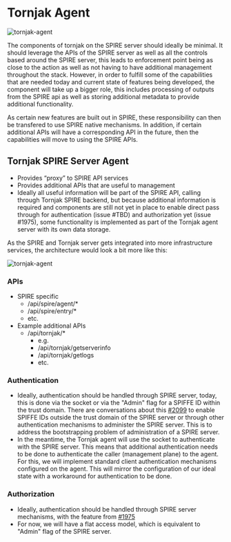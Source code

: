 # Tornjak Agent

![tornjak-agent](rsrc/agent.png)

The components of tornjak on the SPIRE server should ideally be minimal. It should leverage the APIs of the SPIRE server as well as all the controls based around the SPIRE server, this leads to enforcement point being as close to the action as well as not having to have additional management throughout the stack. However, in order to fulfill some of the capabilities that are needed today and current state of features being developed, the component will take up a bigger role, this includes processing of outputs from the SPIRE api as well as storing additional metadata to provide additional functionality.

As certain new features are built out in SPIRE, these responsibility can then be transfered to use SPIRE native mechanisms. In addition, if certain additional APIs will have a corresponding API in the future, then the capabilities will move to using the SPIRE APIs.

## Tornjak SPIRE Server Agent

- Provides “proxy” to SPIRE API services
- Provides additional APIs that are useful to management
- Ideally all useful information will be part of the SPIRE API, calling through Tornjak SPIRE backend, but because additional information is required and components are still not yet in place to enable direct pass through for authentication (issue #TBD) and authorization yet (issue #1975), some functionality is implemented as part of the Tornjak agent server with its own data storage.

As the SPIRE and Tornjak server gets integrated into more infrastructure
services, the architecture would look a bit more like this:

![tornjak-agent](rsrc/agent-extended.png)

### APIs

-   SPIRE specific
    - /api/spire/agent/*
    - /api/spire/entry/*
    - etc.
-   Example additional APIs
    -   /api/tornjak/*
        - e.g.
        - /api/tornjak/getserverinfo
        - /api/tornjak/getlogs
        - etc.

### Authentication

- Ideally, authentication should be handled through SPIRE server, today, this is done via the socket or via the "Admin" flag for a SPIFFE ID within the trust domain. There are conversations about this [#2099](https://github.com/spiffe/spire/issues/2099) to enable SPIFFE IDs outside the trust domain of the SPIRE server or through other authentication mechanisms to administer the SPIRE server. This is to address the bootstrapping problem of administration of a SPIRE server.
- In the meantime, the Tornjak agent will use the socket to authenticate with the SPIRE server. This means that additional authentication needs to be done to authenticate the caller (management plane) to the agent. For this, we will implement standard client authentication mechanisms configured on the agent. This will mirror the configuration of our ideal state with a workaround for authentication to be done.

### Authorization

- Ideally, authentication should be handled through SPIRE server mechanisms, with the feature from [#1975](https://github.com/spiffe/spire/issues/1975)
- For now, we will have a flat access model, which is equivalent to "Admin" flag of the SPIRE server.
